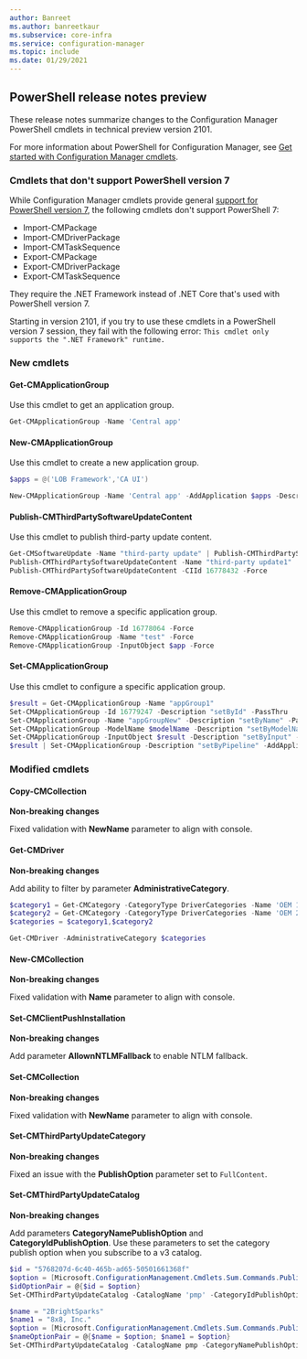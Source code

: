 ```yaml
---
author: Banreet
ms.author: banreetkaur
ms.subservice: core-infra
ms.service: configuration-manager
ms.topic: include
ms.date: 01/29/2021
---
```


## <a name="bkmk_powershell"></a> PowerShell release notes preview

<!--8905809-->

These release notes summarize changes to the Configuration Manager PowerShell cmdlets in technical preview version 2101.

For more information about PowerShell for Configuration Manager, see [Get started with Configuration Manager cmdlets](/powershell/sccm/overview).

### Cmdlets that don't support PowerShell version 7

<!-- 6337796 -->
While Configuration Manager cmdlets provide general [support for PowerShell version 7](/powershell/sccm/overview#support-for-powershell-version-7), the following cmdlets don't support PowerShell 7:

- Import-CMPackage
- Import-CMDriverPackage
- Import-CMTaskSequence
- Export-CMPackage
- Export-CMDriverPackage
- Export-CMTaskSequence

They require the .NET Framework instead of .NET Core that's used with PowerShell version 7.

Starting in version 2101, if you try to use these cmdlets in a PowerShell version 7 session, they fail with the following error: `This cmdlet only supports the ".NET Framework" runtime.`

### New cmdlets

#### Get-CMApplicationGroup

Use this cmdlet to get an application group.

```powershell
Get-CMApplicationGroup -Name 'Central app'
```

#### New-CMApplicationGroup

Use this cmdlet to create a new application group.

```powershell
$apps = @('LOB Framework','CA UI')

New-CMApplicationGroup -Name 'Central app' -AddApplication $apps -Description 'Central app group' -Publisher 'Contoso IT' -SoftwareVersion '1.1.2' -ReleaseDate (Get-Date) -AddOwner 'jqpublic' -AddSupportContact 'jdoe' -LocalizedAppGroupName 'Central app'
```

#### Publish-CMThirdPartySoftwareUpdateContent

Use this cmdlet to publish third-party update content.

```powershell
Get-CMSoftwareUpdate -Name "third-party update" | Publish-CMThirdPartySoftwareUpdateContent
Publish-CMThirdPartySoftwareUpdateContent -Name "third-party update1"
Publish-CMThirdPartySoftwareUpdateContent -CIId 16778432 -Force
```

#### Remove-CMApplicationGroup

Use this cmdlet to remove a specific application group.

```powershell
Remove-CMApplicationGroup -Id 16778064 -Force
Remove-CMApplicationGroup -Name "test" -Force
Remove-CMApplicationGroup -InputObject $app -Force
```

#### Set-CMApplicationGroup

Use this cmdlet to configure a specific application group.

```powershell
$result = Get-CMApplicationGroup -Name "appGroup1"
Set-CMApplicationGroup -Id 16779247 -Description "setById" -PassThru
Set-CMApplicationGroup -Name "appGroupNew" -Description "setByName" -PassThru
Set-CMApplicationGroup -ModelName $modelName -Description "setByModelName" -PassThru
Set-CMApplicationGroup -InputObject $result -Description "setByInput" -RemoveApplication $removeApp -PassThru
$result | Set-CMApplicationGroup -Description "setByPipeline" -AddApplication $removeApp -PassThru
```

### Modified cmdlets

#### Copy-CMCollection

**Non-breaking changes**

Fixed validation with **NewName** parameter to align with console.

#### Get-CMDriver

**Non-breaking changes**

Add ability to filter by parameter **AdministrativeCategory**.

```powershell
$category1 = Get-CMCategory -CategoryType DriverCategories -Name 'OEM 1'
$category2 = Get-CMCategory -CategoryType DriverCategories -Name 'OEM 2'
$categories = $category1,$category2

Get-CMDriver -AdministrativeCategory $categories
```

#### New-CMCollection

**Non-breaking changes**

Fixed validation with **Name** parameter to align with console.

#### Set-CMClientPushInstallation

**Non-breaking changes**

Add parameter **AllownNTLMFallback** to enable NTLM fallback.

#### Set-CMCollection

**Non-breaking changes**

Fixed validation with **NewName** parameter to align with console.

#### Set-CMThirdPartyUpdateCategory

**Non-breaking changes**

Fixed an issue with the **PublishOption** parameter set to `FullContent`.

#### Set-CMThirdPartyUpdateCatalog

**Non-breaking changes**

Add parameters **CategoryNamePublishOption** and **CategoryIdPublishOption**. Use these parameters to set the category publish option when you subscribe to a v3 catalog.

```powershell
$id = "5768207d-6c40-465b-ad65-50501661368f"
$option = [Microsoft.ConfigurationManagement.Cmdlets.Sum.Commands.PublishOptionType]::MetadataOnly
$idOptionPair = @{$id = $option}
Set-CMThirdPartyUpdateCatalog -CatalogName 'pmp' -CategoryIdPublishOption $idOptionPair -Subscribe -Force
```

```powershell
$name = "2BrightSparks"
$name1 = "8x8, Inc."
$option = [Microsoft.ConfigurationManagement.Cmdlets.Sum.Commands.PublishOptionType]::MetadataOnly
$nameOptionPair = @{$name = $option; $name1 = $option}
Set-CMThirdPartyUpdateCatalog -CatalogName pmp -CategoryNamePublishOption $nameOptionPair -Subscribe -Force
```
